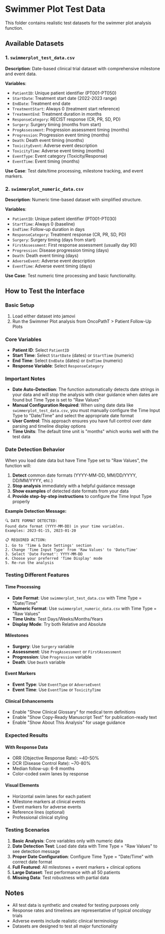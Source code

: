 # Swimmer Plot Test Data

This folder contains realistic test datasets for the swimmer plot analysis function.

## Available Datasets

### 1. `swimmerplot_test_data.csv`
**Description**: Date-based clinical trial dataset with comprehensive milestone and event data.

**Variables**:
- `PatientID`: Unique patient identifier (PT001-PT050)
- `StartDate`: Treatment start date (2022-2023 range)
- `EndDate`: Treatment end date
- `TreatmentStart`: Always 0 (treatment start reference)
- `TreatmentEnd`: Treatment duration in months
- `ResponseCategory`: RECIST response (CR, PR, SD, PD)
- `Surgery`: Surgery timing (months from start)
- `ProgAssessment`: Progression assessment timing (months)
- `Progression`: Progression event timing (months)
- `Death`: Death event timing (months)
- `ToxicityEvent`: Adverse event description
- `ToxicityTime`: Adverse event timing (months)
- `EventType`: Event category (Toxicity/Response)
- `EventTime`: Event timing (months)

**Use Case**: Test date/time processing, milestone tracking, and event markers.

### 2. `swimmerplot_numeric_data.csv`
**Description**: Numeric time-based dataset with simplified structure.

**Variables**:
- `PatientID`: Unique patient identifier (PT001-PT030)
- `StartTime`: Always 0 (baseline)
- `EndTime`: Follow-up duration in days
- `ResponseCategory`: Treatment response (CR, PR, SD, PD)
- `Surgery`: Surgery timing (days from start)
- `FirstAssessment`: First response assessment (usually day 90)
- `Progression`: Disease progression timing (days)
- `Death`: Death event timing (days)
- `AdverseEvent`: Adverse event description
- `EventTime`: Adverse event timing (days)

**Use Case**: Test numeric time processing and basic functionality.

## How to Test the Interface

### Basic Setup
1. Load either dataset into jamovi
2. Run the Swimmer Plot analysis from OncoPathT > Patient Follow-Up Plots

### Core Variables
- **Patient ID**: Select `PatientID`
- **Start Time**: Select `StartDate` (dates) or `StartTime` (numeric)
- **End Time**: Select `EndDate` (dates) or `EndTime` (numeric)
- **Response Variable**: Select `ResponseCategory`

### Important Notes
- **Date Auto-Detection**: The function automatically detects date strings in your data and will stop the analysis with clear guidance when dates are found but Time Type is set to "Raw Values"
- **Manual Configuration Required**: When using date data like `swimmerplot_test_data.csv`, you must manually configure the Time Input Type to "Date/Time" and select the appropriate date format
- **User Control**: This approach ensures you have full control over date parsing and timeline display options
- **Time Units**: The default time unit is "months" which works well with the test data

### Date Detection Behavior

When you load date data but have Time Type set to "Raw Values", the function will:
1. **Detect** common date formats (YYYY-MM-DD, MM/DD/YYYY, DD/MM/YYYY, etc.)
2. **Stop analysis** immediately with a helpful guidance message
3. **Show examples** of detected date formats from your data
4. **Provide step-by-step instructions** to configure the Time Input Type properly

**Example Detection Message:**
```
🔍 DATE FORMAT DETECTED:
Found date format (YYYY-MM-DD) in your time variables.
Examples: 2023-01-15, 2023-01-20

📋 REQUIRED ACTION:
1. Go to 'Time & Date Settings' section
2. Change 'Time Input Type' from 'Raw Values' to 'Date/Time'
3. Select 'Date Format': YYYY-MM-DD
4. Choose your preferred 'Time Display' mode
5. Re-run the analysis
```

### Testing Different Features

#### Time Processing
- **Date Format**: Use `swimmerplot_test_data.csv` with Time Type = "Date/Time"
- **Numeric Format**: Use `swimmerplot_numeric_data.csv` with Time Type = "Raw Values"
- **Time Units**: Test Days/Weeks/Months/Years
- **Display Mode**: Try both Relative and Absolute

#### Milestones
- **Surgery**: Use `Surgery` variable
- **Assessment**: Use `ProgAssessment` or `FirstAssessment`
- **Progression**: Use `Progression` variable
- **Death**: Use `Death` variable

#### Event Markers
- **Event Type**: Use `EventType` or `AdverseEvent`
- **Event Time**: Use `EventTime` or `ToxicityTime`

#### Clinical Enhancements
- Enable "Show Clinical Glossary" for medical term definitions
- Enable "Show Copy-Ready Manuscript Text" for publication-ready text
- Enable "Show About This Analysis" for usage guidance

### Expected Results

#### With Response Data
- ORR (Objective Response Rate): ~40-50%
- DCR (Disease Control Rate): ~70-80%
- Median follow-up: 6-8 months
- Color-coded swim lanes by response

#### Visual Elements
- Horizontal swim lanes for each patient
- Milestone markers at clinical events
- Event markers for adverse events
- Reference lines (optional)
- Professional clinical styling

### Testing Scenarios

1. **Basic Analysis**: Core variables only with numeric data
2. **Date Detection Test**: Load date data with Time Type = "Raw Values" to see detection message
3. **Proper Date Configuration**: Configure Time Type = "Date/Time" with correct date format
4. **Full Featured**: All milestones + event markers + clinical options
5. **Large Dataset**: Test performance with all 50 patients
6. **Missing Data**: Test robustness with partial data

## Notes

- All test data is synthetic and created for testing purposes only
- Response rates and timelines are representative of typical oncology trials
- Adverse events include realistic clinical terminology
- Datasets are designed to test all major functionality